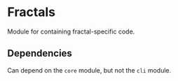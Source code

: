 # Fractals

Module for containing fractal-specific code.

## Dependencies

Can depend on the `core` module, but not the `cli` module.
